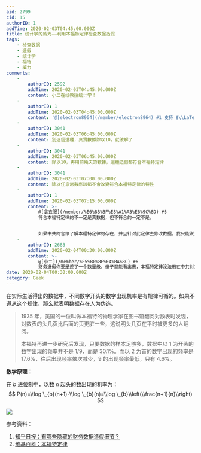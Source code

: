 ```yaml
---
aid: 2799
cid: 15
authorID: 1
addTime: 2020-02-03T04:45:00.000Z
title: 统计学的威力——利用本福特定律检查数据造假
tags:
    - 检查数据
    - 造假
    - 统计学
    - 福特
    - 威力
comments:
    -
        authorID: 2592
        addTime: 2020-02-03T04:45:00.000Z
        content: 小二在线教授统计学！
    -
        authorID: 1
        addTime: 2020-02-03T04:45:00.000Z
        content: '@[electron8964](/member/electron8964) #1 支持 $\\LaTeX$ 真的是正确的选择。'
    -
        authorID: 3041
        addTime: 2020-02-03T06:45:00.000Z
        content: 別迷信這種，真實數據除以10，就破解了
    -
        authorID: 3041
        addTime: 2020-02-03T06:45:00.000Z
        content: 除以10，再用前幾天的數據，這種造假都符合本福特定律
    -
        authorID: 3041
        addTime: 2020-02-03T07:00:00.000Z
        content: 除以任意常數應該都不會改變符合本福特定律的特性
    -
        authorID: 1
        addTime: 2020-02-03T07:15:00.000Z
        content: >-
            @[拿衣服](/member/%E6%8B%BF%E8%A1%A3%E6%9C%8D) #5
            符合本福特定律的不一定是真数据，但不符合的一定不是。


            如果中共的官僚了解本福特定律的存在，并且针对此定律去修改数据，我只能说，那已经超过绝大多数上市公司了。
    -
        authorID: 2683
        addTime: 2020-02-04T00:30:00.000Z
        content: >-
            @[小二](/member/%E5%B0%8F%E4%BA%8C) #6
            财务造假你要是差了一个数量级，傻子都能看出来，本福特定律没法用在中共对灾难的瞒报判断上，或者说没法用在时间序列数据上。事件序列的造假都不需要改数字，延迟几天就足够假了。本福特定律在线测试的网站很多你自己不知道去试试？
date: 2020-02-04T00:30:00.000Z
category: Geek
---
```


在实际生活得出的数据中，不同数字开头的数字出现机率是有规律可循的。如果不遵从这个规律，那么就表明数据存在人为伪造。

> 1935 年，美国的一位叫做本福特的物理学家在图书馆翻阅对数表时发现，对数表的头几页比后面的页更脏一些，这说明头几页在平时被更多的人翻阅。
> 
> 本福特再进一步研究后发现，只要数据的样本足够多，数据中以 1 为开头的数字出现的频率并不是 1/9，而是 30.1%。而以 2 为首的数字出现的频率是 17.6%，往后出现频率依次减少，9 的出现频率最低，只有 4.6%。

**数学原理**：

在 $b$ 进位制中，以数 $n$ 起头的数出现的机率为： $$ P(n)=\\log \_{b}(n+1)-\\log \_{b}(n)=\\log \_{b}\\left(\\frac{n+1}{n}\\right) $$

![](https://i.loli.net/2020/02/03/AIwGzCTY81aEOhD.jpg)

参考资料：

1.  [知乎日报：有哪些隐藏的财务数据造假细节？](https://daily.zhihu.com/story/9433324)
2.  [维基百科：本福特定律](https://zh.wikipedia.org/zh-hans/%E6%9C%AC%E7%A6%8F%E7%89%B9%E5%AE%9A%E5%BE%8B)
